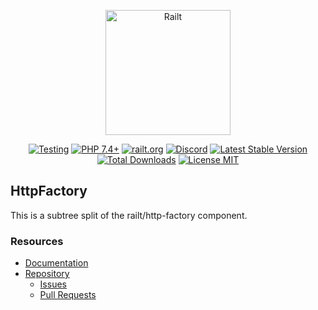 <p align="center">
    <img src="https://railt.org/images/logo-dark.svg" width="200" alt="Railt" />
</p>
<p align="center">
    <a href="https://github.com/railt/http-factory/actions?workflow=Testing"><img src="https://github.com/railt/http-factory/workflows/Testing/badge.svg" alt="Testing" /></a>
    <a href="https://packagist.org/packages/railt/http-factory"><img src="https://img.shields.io/badge/PHP-7.4+-6f4ca5.svg" alt="PHP 7.4+"></a>
    <a href="https://railt.org"><img src="https://img.shields.io/badge/official-site-6f4ca5.svg" alt="railt.org"></a>
    <a href="https://discord.gg/ND7SpD4"><img src="https://img.shields.io/badge/discord-chat-6f4ca5.svg" alt="Discord"></a>
    <a href="https://packagist.org/packages/railt/http-factory"><img src="https://poser.pugx.org/railt/http-factory/version" alt="Latest Stable Version"></a>
    <a href="https://packagist.org/packages/railt/http-factory"><img src="https://poser.pugx.org/railt/http-factory/downloads" alt="Total Downloads"></a>
    <a href="https://raw.githubusercontent.com/railt/http-factory/master/LICENSE.md"><img src="https://poser.pugx.org/railt/http-factory/license" alt="License MIT"></a>
</p>


## HttpFactory

This is a subtree split of the railt/http-factory component.

### Resources

- [Documentation](https://github.com/railt/docs)
- [Repository](https://github.com/railt/railt)
    - [Issues](https://github.com/railt/railt/issues)
    - [Pull Requests](https://github.com/railt/railt/pulls)

